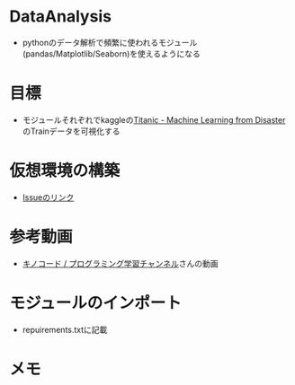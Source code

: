 # DataAnalysis

- pythonのデータ解析で頻繁に使われるモジュール(pandas/Matplotlib/Seaborn)を使えるようになる

# 目標

- モジュールそれぞれでkaggleの[Titanic - Machine Learning from Disaster](https://www.kaggle.com/c/titanic/overview)のTrainデータを可視化する

# 仮想環境の構築

- [Issueのリンク](https://github.com/Sota6174/python-practice/issues/6#issue-807942767)


# 参考動画

- [キノコード / プログラミング学習チャンネル](https://www.youtube.com/c/kinocode/featured)さんの動画

# モジュールのインポート

- repuirements.txtに記載

# メモ
